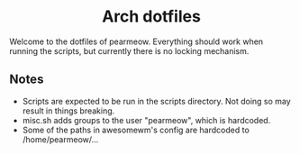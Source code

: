 <h1 align="center">Arch dotfiles</h1>
Welcome to the dotfiles of pearmeow. Everything should work when running the scripts, but currently there is no locking mechanism.

Notes
-----
- Scripts are expected to be run in the scripts directory. Not doing so may result in things breaking.
- misc.sh adds groups to the user "pearmeow", which is hardcoded.
- Some of the paths in awesomewm's config are hardcoded to /home/pearmeow/...
